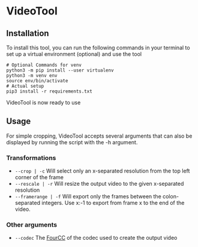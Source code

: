 # VideoTool
## Installation
To install this tool, you can run the following commands in your terminal to set up a virtual environment (optional) and use the tool
```shell script
# Optional Commands for venv
python3 -m pip install --user virtualenv
python3 -m venv env
source env/bin/activate
# Actual setup
pip3 install -r requirements.txt
```
VideoTool is now ready to use
## Usage
For simple cropping, VideoTool accepts several arguments that can also be displayed by running the script with the -h argument.

### Transformations
 - ``--crop | -c`` Will select only an x-separated resolution from the top left corner of the frame
 - ``--rescale | -r`` Will resize the output video to the given x-separated resolution
 - ``--framerange | -f`` Will export only the frames between the colon-separated integers. Use x:-1 to export from frame x to the end of the video.
### Other arguments
 - ``--codec`` The [FourCC](http://www.fourcc.org/codecs.php) of the codec used to create the output video